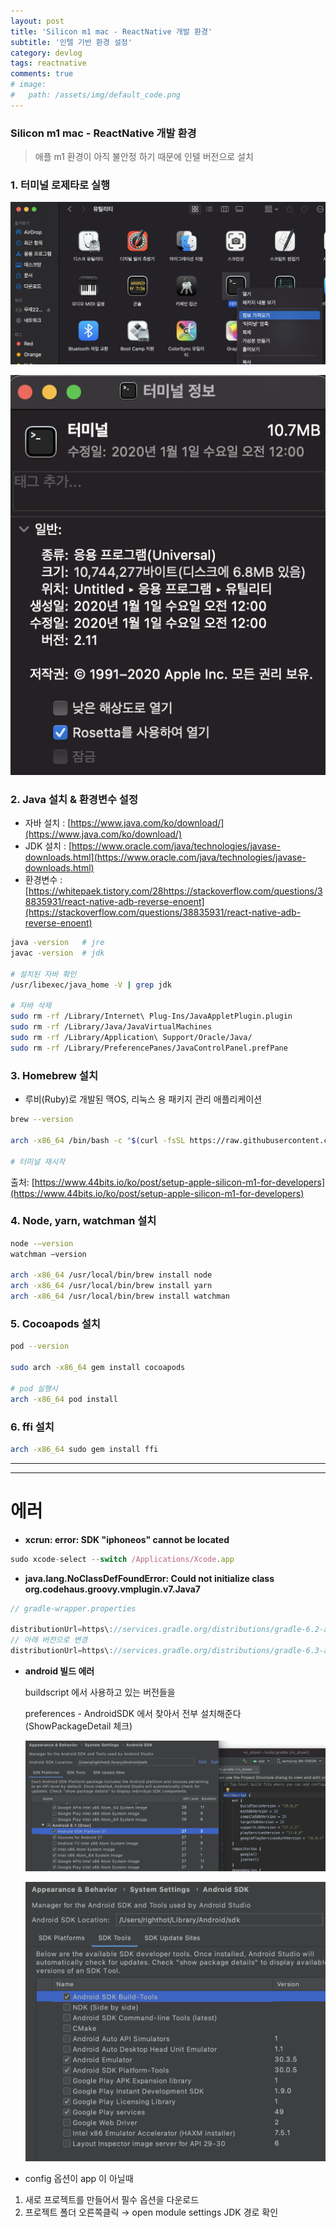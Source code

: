 ```yaml
---
layout: post
title: 'Silicon m1 mac - ReactNative 개발 환경'
subtitle: '인텔 기반 환경 설정'
category: devlog
tags: reactnative
comments: true
# image: 
#   path: /assets/img/default_code.png
---
```


### Silicon m1 mac - ReactNative 개발 환경

> 애플 m1 환경이 아직 불안정 하기 때문에 인텔 버전으로 설치

### 1. 터미널 로제타로 실행

![mac m1 로제타](/assets/img/post/20210218_m1_001.png)

![mac m1 로제타](/assets/img/post/20210218_m1_002.png)

### 2. Java 설치 & 환경변수 설정

- 자바 설치 : [https://www.java.com/ko/download/](https://www.java.com/ko/download/)
- JDK 설치 : [https://www.oracle.com/java/technologies/javase-downloads.html](https://www.oracle.com/java/technologies/javase-downloads.html)
- 환경변수 : [https://whitepaek.tistory.com/28https://stackoverflow.com/questions/38835931/react-native-adb-reverse-enoent](https://stackoverflow.com/questions/38835931/react-native-adb-reverse-enoent)

```bash
java -version   # jre
javac -version  # jdk

# 설치된 자바 확인
/usr/libexec/java_home -V | grep jdk

# 자바 삭제
sudo rm -rf /Library/Internet\ Plug-Ins/JavaAppletPlugin.plugin
sudo rm -rf /Library/Java/JavaVirtualMachines
sudo rm -rf /Library/Application\ Support/Oracle/Java/
sudo rm -rf /Library/PreferencePanes/JavaControlPanel.prefPane
```

### 3. Homebrew 설치

- 루비(Ruby)로 개발된 맥OS, 리눅스 용 패키지 관리 애플리케이션

```bash
brew --version

arch -x86_64 /bin/bash -c "$(curl -fsSL https://raw.githubusercontent.com/Homebrew/install/HEAD/install.sh)"

# 터미널 재시작
```

출처: [https://www.44bits.io/ko/post/setup-apple-silicon-m1-for-developers](https://www.44bits.io/ko/post/setup-apple-silicon-m1-for-developers)

### 4. Node, yarn, watchman 설치

```bash
node -–version
watchman –version

arch -x86_64 /usr/local/bin/brew install node
arch -x86_64 /usr/local/bin/brew install yarn
arch -x86_64 /usr/local/bin/brew install watchman
```

### 5. Cocoapods 설치

```bash
pod --version

sudo arch -x86_64 gem install cocoapods

# pod 실행시
arch -x86_64 pod install
```

### 6. ffi 설치

```bash
arch -x86_64 sudo gem install ffi
```

---

---

# 에러

- **xcrun: error: SDK "iphoneos" cannot be located**

```jsx
sudo xcode-select --switch /Applications/Xcode.app
```

- **java.lang.NoClassDefFoundError: Could not initialize class org.codehaus.groovy.vmplugin.v7.Java7**

```jsx
// gradle-wrapper.properties

distributionUrl=https\://services.gradle.org/distributions/gradle-6.2-all.zip
// 아래 버전으로 변경
distributionUrl=https\://services.gradle.org/distributions/gradle-6.3-all.zip
```

- **android 빌드 에러**

    buildscript 에서 사용하고 있는 버전들을

    preferences - AndroidSDK 에서 찾아서 전부 설치해준다 (ShowPackageDetail 체크)

    ![reat native android](/assets/img/post/20210218_m1_01.png)

    ![reat native android](/assets/img/post/20210218_m1_02.png)

- config 옵션이 app 이 아닐때
1. 새로 프로젝트를 만들어서 필수 옵션을 다운로드
2. 프로젝트 폴더 오른쪽클릭 → open module settings JDK 경로 확인

